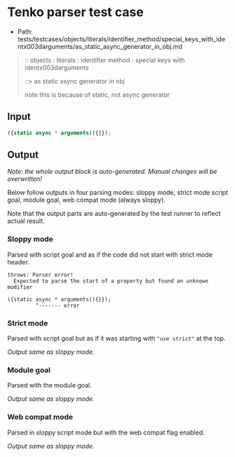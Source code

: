# Tenko parser test case

- Path: tests/testcases/objects/literals/identifier_method/special_keys_with_identx003darguments/as_static_async_generator_in_obj.md

> :: objects : literals : identifier method : special keys with identx003darguments
>
> ::> as static async generator in obj
>
> note this is because of static, not async generator

## Input

`````js
({static async * arguments(){}});
`````

## Output

_Note: the whole output block is auto-generated. Manual changes will be overwritten!_

Below follow outputs in four parsing modes: sloppy mode, strict mode script goal, module goal, web compat mode (always sloppy).

Note that the output parts are auto-generated by the test runner to reflect actual result.

### Sloppy mode

Parsed with script goal and as if the code did not start with strict mode header.

`````
throws: Parser error!
  Expected to parse the start of a property but found an unknown modifier

({static async * arguments(){}});
         ^------- error
`````

### Strict mode

Parsed with script goal but as if it was starting with `"use strict"` at the top.

_Output same as sloppy mode._

### Module goal

Parsed with the module goal.

_Output same as sloppy mode._

### Web compat mode

Parsed in sloppy script mode but with the web compat flag enabled.

_Output same as sloppy mode._
